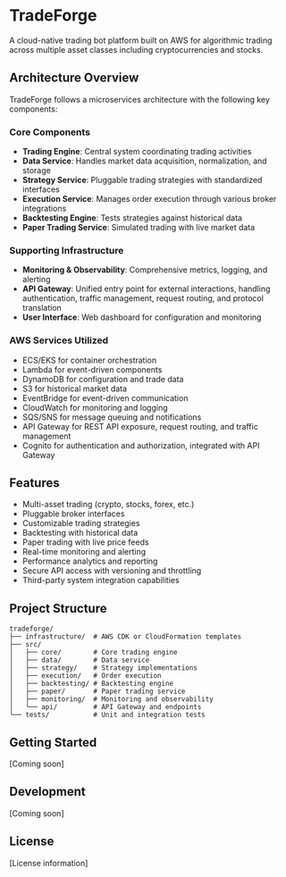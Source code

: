# TradeForge

A cloud-native trading bot platform built on AWS for algorithmic trading across multiple asset classes including cryptocurrencies and stocks.

## Architecture Overview

TradeForge follows a microservices architecture with the following key components:

### Core Components
- **Trading Engine**: Central system coordinating trading activities
- **Data Service**: Handles market data acquisition, normalization, and storage
- **Strategy Service**: Pluggable trading strategies with standardized interfaces
- **Execution Service**: Manages order execution through various broker integrations
- **Backtesting Engine**: Tests strategies against historical data
- **Paper Trading Service**: Simulated trading with live market data

### Supporting Infrastructure
- **Monitoring & Observability**: Comprehensive metrics, logging, and alerting
- **API Gateway**: Unified entry point for external interactions, handling authentication, traffic management, request routing, and protocol translation
- **User Interface**: Web dashboard for configuration and monitoring

### AWS Services Utilized
- ECS/EKS for container orchestration
- Lambda for event-driven components
- DynamoDB for configuration and trade data
- S3 for historical market data
- EventBridge for event-driven communication
- CloudWatch for monitoring and logging
- SQS/SNS for message queuing and notifications
- API Gateway for REST API exposure, request routing, and traffic management
- Cognito for authentication and authorization, integrated with API Gateway

## Features

- Multi-asset trading (crypto, stocks, forex, etc.)
- Pluggable broker interfaces
- Customizable trading strategies
- Backtesting with historical data
- Paper trading with live price feeds
- Real-time monitoring and alerting
- Performance analytics and reporting
- Secure API access with versioning and throttling
- Third-party system integration capabilities

## Project Structure

```
tradeforge/
├── infrastructure/  # AWS CDK or CloudFormation templates
├── src/
│   ├── core/        # Core trading engine
│   ├── data/        # Data service
│   ├── strategy/    # Strategy implementations
│   ├── execution/   # Order execution
│   ├── backtesting/ # Backtesting engine
│   ├── paper/       # Paper trading service
│   ├── monitoring/  # Monitoring and observability
│   └── api/         # API Gateway and endpoints
└── tests/           # Unit and integration tests
```

## Getting Started

[Coming soon]

## Development

[Coming soon]

## License

[License information]
